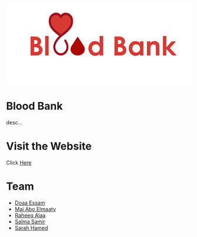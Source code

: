 <p align="center">
<img  src = bloodbank.png>
</p>

# Blood Bank
desc...

# Visit the Website
Click [Here](https://isalma.github.io/Blood-Bank-FullStackDevelopmentProject/index.html)

# Team
- [Doaa Essam](https://github.com/DoaaEssam52)
- [Mai Abo Elmaaty](https://github.com/Mai-AboElmaaty)
- [Raheeq Alaa](https://github.com/Raheeqalaa96) 
- [Salma Samir](https://github.com/iSalma) 
- [Sarah Hamed](https://github.com/SarahHamed)
